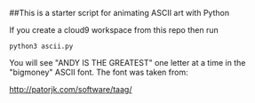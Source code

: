 ##This is a starter script for animating ASCII art with Python

If you create a cloud9 workspace from this repo then run

`python3 ascii.py`

You will see "ANDY IS THE GREATEST" one letter at a time 
in the "bigmoney" ASCII font.  The font was taken from:

http://patorjk.com/software/taag/